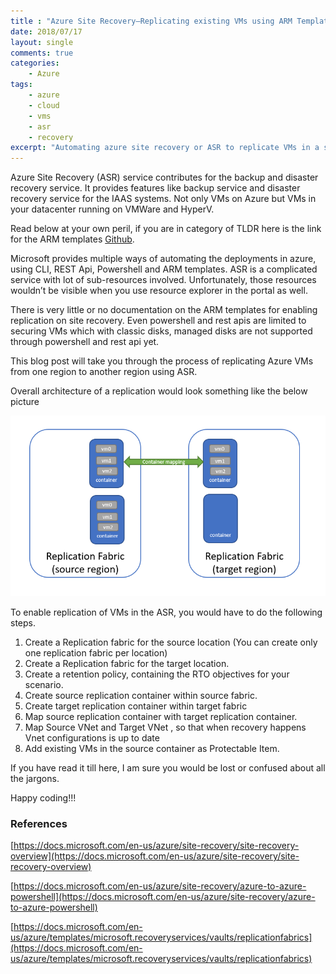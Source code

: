 ```yaml
---
title : "Azure Site Recovery–Replicating existing VMs using ARM Templates"
date: 2018/07/17 
layout: single
comments: true
categories: 
    - Azure
tags:
    - azure
    - cloud
    - vms
    - asr
    - recovery
excerpt: "Automating azure site recovery or ASR to replicate VMs in a secondary region"
---
```


Azure Site Recovery (ASR) service contributes for the backup and disaster recovery service. It provides features like backup service and disaster recovery service for the IAAS systems. Not only VMs on Azure but VMs in your datacenter running on VMWare and HyperV.

Read below at your own peril, if you are in category of TLDR here is the link for the ARM templates [Github](https://github.com/pratap-dotnet/azure-site-recovery-automation).

Microsoft provides multiple ways of automating the deployments in azure, using CLI, REST Api, Powershell and ARM templates. ASR is a complicated service with lot of sub-resources involved. Unfortunately, those resources wouldn’t be visible when you use resource explorer in the portal as well.

There is very little or no documentation on the ARM templates for enabling replication on site recovery. Even powershell and rest apis are limited to securing VMs which with classic disks, managed disks are not supported through powershell and rest api yet.

This blog post will take you through the process of replicating Azure VMs from one region to another region using ASR.

Overall architecture of a replication would look something like the below picture

![ASR](/assets/images/asrfabrics.png)

To enable replication of VMs in the ASR, you would have to do the following steps.

1. Create a Replication fabric for the source location (You can create only one replication fabric per location)
2. Create a Replication fabric for the target location.
3. Create a retention policy, containing the RTO objectives for your scenario.
4. Create source replication container within source fabric.
5. Create target replication container within target fabric
6. Map source replication container with target replication container.
7. Map Source VNet and Target VNet , so that when recovery happens Vnet configurations is up to date
8. Add existing VMs in the source container as Protectable Item.

If you have read it till here, I am sure you would be lost or confused about all the jargons.

Happy coding!!!

### References
[https://docs.microsoft.com/en-us/azure/site-recovery/site-recovery-overview](https://docs.microsoft.com/en-us/azure/site-recovery/site-recovery-overview)

[https://docs.microsoft.com/en-us/azure/site-recovery/azure-to-azure-powershell](https://docs.microsoft.com/en-us/azure/site-recovery/azure-to-azure-powershell)

[https://docs.microsoft.com/en-us/azure/templates/microsoft.recoveryservices/vaults/replicationfabrics](https://docs.microsoft.com/en-us/azure/templates/microsoft.recoveryservices/vaults/replicationfabrics)